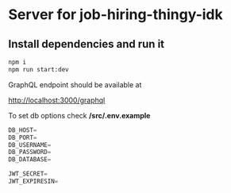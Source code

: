 # Server for job-hiring-thingy-idk

## Install dependencies and run it

```sh
npm i
npm run start:dev
```

GraphQL endpoint should be available at 

[http://localhost:3000/graphql](http://localhost:3000/graphql)

To set db options check  **/src/.env.example** 

```ts
DB_HOST=
DB_PORT=
DB_USERNAME=
DB_PASSWORD=
DB_DATABASE=

JWT_SECRET=
JWT_EXPIRESIN=
```